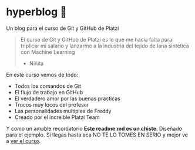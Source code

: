 # hyperblog 💙
Un blog para el curso de Git y GitHub de Platzi
> El curso de Git y GitHub de Platzi es lo que me hacia falta para triplicar mi salario y lanzarme a la industria del tejido de lana sintética con Machine Learning
> - Niñita

En este curso vemos de todo:
* Todos los comandos de Git
* El flujo de trabajo en GitHub
* El verdadero amor por las buenas practicas
* Trucos muy locos del profesor
* Las personalidades multiples de Freddy
* Creado por el increible Platzi Team

Y como un amable recordatorio **Este readme.md es un chiste**. Diseñado para el ejemplo. Si llegas hasta aca NO TE LO TOMES EN SERIO y mejor ve a [ver el curso](https://platzi.com/home "ver el curso").
